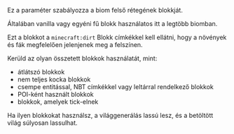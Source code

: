 Ez a paraméter szabályozza a biom felső rétegének blokkját.

Általában vanilla vagy egyéni fű blokk használatos itt a legtöbb biomban.

Ezt a blokkot a `minecraft:dirt` Blokk címkékkel kell ellátni, hogy a növények és fák megfelelően jelenjenek meg a felszínen.

Kerüld az olyan összetett blokkok használatát, mint:

* átlátszó blokkok
* nem teljes kocka blokkok
* csempe entitással, NBT címkékkel vagy leltárral rendelkező blokkok
* POI-ként használt blokkok
* blokkok, amelyek tick-elnek

Ha ilyen blokkokat használsz, a világgenerálás lassú lesz, és a betöltött világ súlyosan lassulhat.